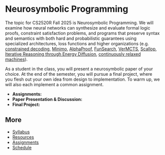 # Neurosymbolic Programming

The topic for CS2520R Fall 2025 is Neurosymbolic Programming.
We will examine how neural networks can synthesize and evaluate formal logic proofs, constraint satisfaction problems, and programs that preserve syntax and semantics with both hard and probabilistic guarantees using specialized architectures, loss functions and higher organizations (e.g. [constrained decoding](https://github.com/dottxt-ai/outlines), [Minimo](https://github.com/gpoesia/minimo), [AlphaProof](https://deepmind.google/discover/blog/ai-solves-imo-problems-at-silver-medal-level/), [FunSearch](https://www.nature.com/articles/s41586-023-06924-6), [VerMCTS](https://github.com/namin/llm-verified-with-monte-carlo-tree-search), [Scallop](https://www.scallop-lang.org/), [Iterative Reasoning through Energy Diffusion](https://energy-based-model.github.io/ired/), [continuously relaxed machines](https://arxiv.org/abs/1605.06640)).

As a student in the class, you will present a neurosymbolic paper of your choice. At the end of the semester, you will pursue a final project, where you flesh out your own idea from design to implementation. To warm up, we will also each implement a common assignment.

- **Assignments:**
- **Paper Presentation & Discussion:**
- **Final Project:**

## More

- [Syllabus](syllabus.html)
- [Resources](resources.html)
- [Assignments](assignments.html)
- [Schedule](schedule.html)
